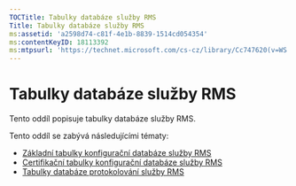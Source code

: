 ```yaml
---
TOCTitle: Tabulky databáze služby RMS
Title: Tabulky databáze služby RMS
ms:assetid: 'a2598d74-c81f-4e1b-8839-1514cd054354'
ms:contentKeyID: 18113392
ms:mtpsurl: 'https://technet.microsoft.com/cs-cz/library/Cc747620(v=WS.10)'
---
```


Tabulky databáze služby RMS
===========================

Tento oddíl popisuje tabulky databáze služby RMS.

Tento oddíl se zabývá následujícími tématy:

-   [Základní tabulky konfigurační databáze služby RMS](https://technet.microsoft.com/8f9e15a2-92bc-41f7-a4fd-329567afb142)
-   [Certifikační tabulky konfigurační databáze služby RMS](https://technet.microsoft.com/d392663a-1a46-42f6-a71d-f0f2c1843566)
-   [Tabulky databáze protokolování služby RMS](https://technet.microsoft.com/7ab2104c-b12d-4807-8a4b-bcabb145ff9b)
